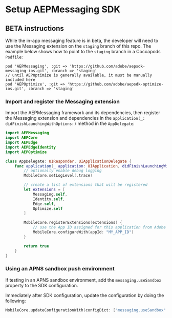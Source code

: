 #  Setup AEPMessaging SDK

## BETA instructions

While the in-app messaging feature is in beta, the developer will need to use the Messaging extension on the `staging` branch of this repo. The example below shows how to point to the `staging` branch in a Cocoapods `Podfile`:

```
pod 'AEPMessaging', :git => 'https://github.com/adobe/aepsdk-messaging-ios.git', :branch => 'staging'
// until AEPOptimize is generally available, it must be manually included here
pod 'AEPOptimize', :git => 'https://github.com/adobe/aepsdk-optimize-ios.git', :branch => 'staging'
```

### Import and register the Messaging extension

Import the AEPMessaging framework and its dependencies, then register the Messaging extension and dependencies in the `application(_: didFinishLaunchingWithOptions:)` method in the `AppDelegate`:

```swift
import AEPMessaging
import AEPCore
import AEPEdge
import AEPEdgeIdentity
import AEPOptimize

class AppDelegate: UIResponder, UIApplicationDelegate {
    func application(_ application: UIApplication, didFinishLaunchingWithOptions _: [UIApplication.LaunchOptionsKey: Any]?) -> Bool {
        // optionally enable debug logging
        MobileCore.setLogLevel(.trace)

        // create a list of extensions that will be registered
        let extensions = [
            Messaging.self,
            Identity.self,
            Edge.self,
            Optimize.self
        ]

        MobileCore.registerExtensions(extensions) {            
            // use the App ID assigned for this application from Adobe Data Collection (formerly Adobe Launch)
            MobileCore.configureWith(appId: "MY_APP_ID")
        }

        return true
    }
}
```

### Using an APNS sandbox push environment

If testing in an APNS sandbox environment, add the `messaging.useSandbox` property to the SDK configuration.

Immediately after SDK configuration, update the configuration by doing the following:

```swift
MobileCore.updateConfigurationWith(configDict: ["messaging.useSandbox": true])
```
